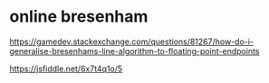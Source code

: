 # online bresenham

https://gamedev.stackexchange.com/questions/81267/how-do-i-generalise-bresenhams-line-algorithm-to-floating-point-endpoints

https://jsfiddle.net/6x7t4q1o/5
